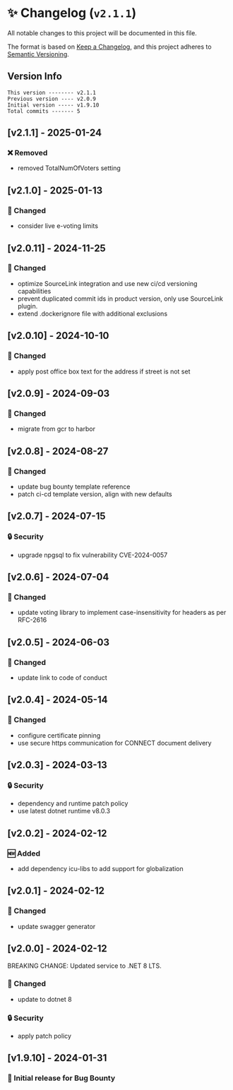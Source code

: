 # ✨ Changelog (`v2.1.1`)

All notable changes to this project will be documented in this file.

The format is based on [Keep a Changelog](https://keepachangelog.com/en/1.0.0/),
and this project adheres to [Semantic Versioning](https://semver.org/spec/v2.0.0.html).

## Version Info

```text
This version -------- v2.1.1
Previous version ---- v2.0.9
Initial version ----- v1.9.10
Total commits ------- 5
```

## [v2.1.1] - 2025-01-24

### ❌ Removed

- removed TotalNumOfVoters setting

## [v2.1.0] - 2025-01-13

### 🔄 Changed

- consider live e-voting limits

## [v2.0.11] - 2024-11-25

### 🔄 Changed

- optimize SourceLink integration and use new ci/cd versioning capabilities
- prevent duplicated commit ids in product version, only use SourceLink plugin.
- extend .dockerignore file with additional exclusions

## [v2.0.10] - 2024-10-10

### 🔄 Changed

- apply post office box text for the address if street is not set

## [v2.0.9] - 2024-09-03

### 🔄 Changed

- migrate from gcr to harbor

## [v2.0.8] - 2024-08-27

### 🔄 Changed

- update bug bounty template reference
- patch ci-cd template version, align with new defaults

## [v2.0.7] - 2024-07-15

### 🔒 Security

- upgrade npgsql to fix vulnerability CVE-2024-0057

## [v2.0.6] - 2024-07-04

### 🔄 Changed

- update voting library to implement case-insensitivity for headers as per RFC-2616

## [v2.0.5] - 2024-06-03

### 🔄 Changed

- update link to code of conduct

## [v2.0.4] - 2024-05-14

### 🔄 Changed

- configure certificate pinning
- use secure https communication for CONNECT document delivery

## [v2.0.3] - 2024-03-13

### :lock: Security

- dependency and runtime patch policy
- use latest dotnet runtime v8.0.3

## [v2.0.2] - 2024-02-12

### 🆕 Added

- add dependency icu-libs to add support for globalization

## [v2.0.1] - 2024-02-12

### 🔄 Changed

- update swagger generator

## [v2.0.0] - 2024-02-12

BREAKING CHANGE: Updated service to .NET 8 LTS.

### :arrows_counterclockwise: Changed

- update to dotnet 8

### :lock: Security

- apply patch policy

## [v1.9.10] - 2024-01-31

### 🎉 Initial release for Bug Bounty
